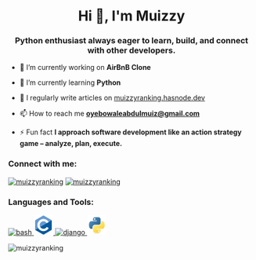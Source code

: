<h1 align="center">Hi 👋, I'm Muizzy</h1>
<h3 align="center">Python enthusiast always eager to learn, build, and connect with other developers.</h3>

- 🔭 I’m currently working on **AirBnB Clone**

- 🌱 I’m currently learning **Python**

- 📝 I regularly write articles on [muizzyranking.hasnode.dev](muizzyranking.hasnode.dev)

- 📫 How to reach me **oyebowaleabdulmuiz@gmail.com**

- ⚡ Fun fact **I approach software development like an action strategy game – analyze, plan, execute.**

<h3 align="left">Connect with me:</h3>
<p align="left">
<a href="https://dev.to/muizzyranking" target="blank"><img align="center" src="https://raw.githubusercontent.com/rahuldkjain/github-profile-readme-generator/master/src/images/icons/Social/devto.svg" alt="muizzyranking" height="30" width="40" /></a>
<a href="https://twitter.com/muizzyranking" target="blank"><img align="center" src="https://raw.githubusercontent.com/rahuldkjain/github-profile-readme-generator/master/src/images/icons/Social/twitter.svg" alt="muizzyranking" height="30" width="40" /></a>
</p>

<h3 align="left">Languages and Tools:</h3>
<p align="left"> <a href="https://www.gnu.org/software/bash/" target="_blank" rel="noreferrer"> <img src="https://www.vectorlogo.zone/logos/gnu_bash/gnu_bash-icon.svg" alt="bash" width="40" height="40"/> </a> <a href="https://www.cprogramming.com/" target="_blank" rel="noreferrer"> <img src="https://raw.githubusercontent.com/devicons/devicon/master/icons/c/c-original.svg" alt="c" width="40" height="40"/> </a> <a href="https://www.djangoproject.com/" target="_blank" rel="noreferrer"> <img src="https://cdn.worldvectorlogo.com/logos/django.svg" alt="django" width="40" height="40"/> </a> <a href="https://www.python.org" target="_blank" rel="noreferrer"> <img src="https://raw.githubusercontent.com/devicons/devicon/master/icons/python/python-original.svg" alt="python" width="40" height="40"/> </a> </p>

<p><img align="center" src="https://github-readme-streak-stats.herokuapp.com/?user=muizzyranking&" alt="muizzyranking" /></p>

